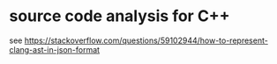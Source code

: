 # source code analysis for C++

see <https://stackoverflow.com/questions/59102944/how-to-represent-clang-ast-in-json-format>
